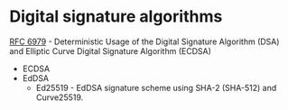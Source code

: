 # Digital signature algorithms

[RFC 6979](https://datatracker.ietf.org/doc/html/rfc6979) - Deterministic Usage of the Digital Signature Algorithm (DSA) and Elliptic Curve Digital Signature Algorithm (ECDSA)

* ECDSA
* EdDSA
    * Ed25519 - EdDSA signature scheme using SHA-2 (SHA-512) and Curve25519.
